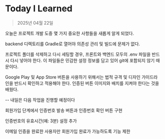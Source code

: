 # Today I Learned

> 2025년 04월 22일

오늘은 프로젝트 개발 도중 몇 가지 중요한 사항들을 새롭게 알게 되었다.

backend 디렉토리를 Gradle로 열어야 의존성 관리 및 빌드에 문제가 없다.

프로젝트 폴더를 삭제하고 다시 세팅할 경우, 프론트와 백엔드 모두의 .env 파일을 반드시 다시 넣어야 한다. 
이 파일들은 민감한 설정 정보를 담고 있어 git에 포함되지 않기 때문이다.

Google Play 및 App Store 버튼을 사용하기 위해서는 법적 규격 및 디자인 가이드라인을 반드시 확인하고 적용해야 한다. 
인증된 버튼 이미지와 배치를 지켜야 한다는 것을 배웠다.

--
내일은 다음 작업을 진행할 예정이다

회원가입 단계에서 인증번호 발송 버튼과 인증번호 확인 버튼 구현

인증번호의 유효시간(예: 3분) 설정 추가

이메일 인증을 완료한 사용자만 회원가입 완료가 가능하도록 기능 제한



